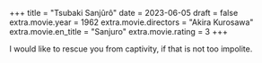 +++
title = "Tsubaki Sanjûrô"
date = 2023-06-05
draft = false
extra.movie.year = 1962
extra.movie.directors = "Akira Kurosawa"
extra.movie.en_title = "Sanjuro"
extra.movie.rating = 3
+++

I would like to rescue you from captivity, if that is not too impolite.<!-- more -->

